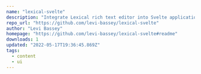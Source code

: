 ```yaml
---
name: "lexical-svelte"
description: "Integrate Lexical rich text editor into Svelte applications."
repo_url: "https://github.com/levi-bassey/lexical-svelte"
author: "Levi Bassey"
homepage: "https://github.com/levi-bassey/lexical-svelte#readme"
downloads: 1
updated: "2022-05-17T19:36:45.869Z"
tags: 
  - content
  - ui
---
```

